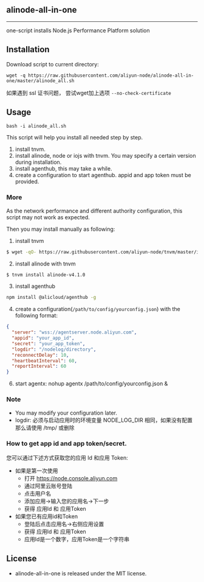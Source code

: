 
## alinode-all-in-one
---
one-script installs Node.js Performance Platform solution

## Installation

Download script to current directory:

```
wget -q https://raw.githubusercontent.com/aliyun-node/alinode-all-in-one/master/alinode_all.sh
```

如果遇到 ssl 证书问题， 尝试wget加上选项 `--no-check-certificate`

## Usage

```
bash -i alinode_all.sh
```

This script will help you install all needed step by step.

1. install tnvm.
2. install alinode, node or iojs with tnvm. You may specify a certain version during installation.
3. install agenthub, this may take a while.
4. create a configuration to start agenthub. appid and app token must be provided.

### More
As the network performance and different authority configuration, this script may not work as expected.

Then you may install manually as following:

1. install tnvm
```sh
$ wget -qO- https://raw.githubusercontent.com/aliyun-node/tnvm/master/install.sh | bash
```
2. install alinode with tnvm
```sh
$ tnvm install alinode-v4.1.0
```
3. install agenthub
```sh
npm install @alicloud/agenthub -g
```
4. create a configuration(`/path/to/config/yourconfig.json`) with the following format:

```json
{
  "server": "wss://agentserver.node.aliyun.com",
  "appid": "your_app_id",
  "secret": "your_app_token",
  "logdir": "/nodelog/directory",
  "reconnectDelay": 10,
  "heartbeatInterval": 60,
  "reportInterval": 60
}
```

6. start agentx: nohup agentx /path/to/config/yourconfig.json &

### Note
- You may modify your configuration later.
- logdir: 必须与启动应用时的环境变量 NODE_LOG_DIR 相同，如果没有配置那么请使用 /tmp/ 或删除

### How to get app id and app token/secret.
您可以通过下述方式获取您的应用 Id 和应用 Token:

- 如果是第一次使用
  - 打开 https://node.console.aliyun.com
  - 通过阿里云账号登陆
  - 点击用户名
  - 添加应用->输入您的应用名->下一步
  - 获得 应用Id 和 应用Token
- 如果您已有应用id和Token
  - 登陆后点击应用名->右侧应用设置
  - 获得 应用Id 和 应用Token
  - 应用Id是一个数字，应用Token是一个字符串


## License

- alinode-all-in-one is released under the MIT license.
